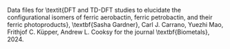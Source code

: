 Data files for \textit{DFT and TD-DFT studies to elucidate the configurational isomers of ferric aerobactin, ferric petrobactin, and their ferric photoproducts},
\textbf{Sasha Gardner}, Carl J. Carrano, Yuezhi Mao, Frithjof C. Küpper, Andrew L. Cooksy for the journal \textbf{Biometals}, 2024.
